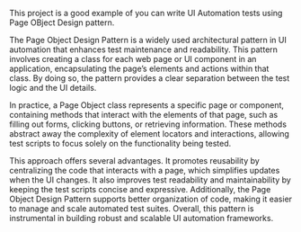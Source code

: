 This project is a good example of you can write UI Automation tests using Page OBject Design pattern.

The Page Object Design Pattern is a widely used architectural pattern in UI automation that enhances test maintenance and readability. This pattern involves creating a class for each web page or UI component in an application, encapsulating the page’s elements and actions within that class. By doing so, the pattern provides a clear separation between the test logic and the UI details.

In practice, a Page Object class represents a specific page or component, containing methods that interact with the elements of that page, such as filling out forms, clicking buttons, or retrieving information. These methods abstract away the complexity of element locators and interactions, allowing test scripts to focus solely on the functionality being tested.

This approach offers several advantages. It promotes reusability by centralizing the code that interacts with a page, which simplifies updates when the UI changes. It also improves test readability and maintainability by keeping the test scripts concise and expressive. Additionally, the Page Object Design Pattern supports better organization of code, making it easier to manage and scale automated test suites. Overall, this pattern is instrumental in building robust and scalable UI automation frameworks.
